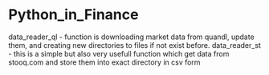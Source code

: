 # Python_in_Finance

data_reader_ql - function is downloading market data from quandl, update them, 
and creating new directories to files if not exist before.
data_reader_st - this is a simple but also very usefull function which get data from stooq.com
and store them into exact directory in csv form
